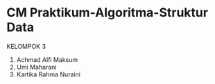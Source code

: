 # CM Praktikum-Algoritma-Struktur Data

KELOMPOK 3<br>
1. Achmad Alfi Maksum
2. Umi Maharani
3. Kartika Rahma Nuraini

